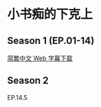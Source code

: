 # 小书痴的下克上

## Season 1 (EP.01-14)

[简繁中文 Web 字幕下载](https://github.com/Nekomoekissaten-SUB/Nekomoekissaten-Storage/releases/download/subtitles_pkg/Honzuki_no_Gekokujou_Web_zho.7z)

## Season 2

EP.14.5
